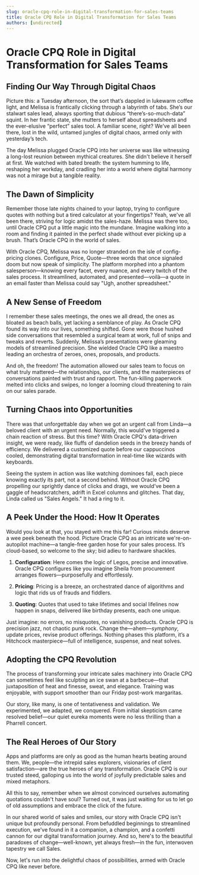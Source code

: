 ```yaml
---
slug: oracle-cpq-role-in-digital-transformation-for-sales-teams
title: Oracle CPQ Role in Digital Transformation for Sales Teams
authors: [undirected]
---
```



# Oracle CPQ Role in Digital Transformation for Sales Teams

## Finding Our Way Through Digital Chaos

Picture this: a Tuesday afternoon, the sort that’s dappled in lukewarm coffee light, and Melissa is frantically clicking through a labyrinth of tabs. She’s our stalwart sales lead, always sporting that dubious “there’s-so-much-data” squint. In her frantic state, she mutters to herself about spreadsheets and the ever-elusive “perfect” sales tool. A familiar scene, right? We’ve all been there, lost in the wild, untamed jungles of digital chaos, armed only with yesterday’s tech.

The day Melissa plugged Oracle CPQ into her universe was like witnessing a long-lost reunion between mythical creatures. She didn't believe it herself at first. We watched with bated breath: the system humming to life, reshaping her workday, and cradling her into a world where digital harmony was not a mirage but a tangible reality.

## The Dawn of Simplicity

Remember those late nights chained to your laptop, trying to configure quotes with nothing but a tired calculator at your fingertips? Yeah, we've all been there, striving for logic amidst the sales-haze. Melissa was there too, until Oracle CPQ put a little magic into the mundane. Imagine walking into a room and finding it painted in the perfect shade without ever picking up a brush. That’s Oracle CPQ in the world of sales.

With Oracle CPQ, Melissa was no longer stranded on the isle of config-pricing clones. Configure, Price, Quote—three words that once signaled doom but now speak of simplicity. The platform morphed into a phantom salesperson—knowing every facet, every nuance, and every twitch of the sales process. It streamlined, automated, and presented—voilà—a quote in an email faster than Melissa could say "Ugh, another spreadsheet."

## A New Sense of Freedom

I remember these sales meetings, the ones we all dread, the ones as bloated as beach balls, yet lacking a semblance of play. As Oracle CPQ found its way into our lives, something shifted. Gone were those hushed side conversations that resembled a surgical team at work, full of snips and tweaks and reverts. Suddenly, Melissa’s presentations were gleaming models of streamlined precision. She wielded Oracle CPQ like a maestro leading an orchestra of zeroes, ones, proposals, and products.

And oh, the freedom! The automation allowed our sales team to focus on what truly mattered—the relationships, our clients, and the masterpieces of conversations painted with trust and rapport. The fun-killing paperwork melted into clicks and swipes, no longer a looming cloud threatening to rain on our sales parade.

## Turning Chaos into Opportunities

There was that unforgettable day when we got an urgent call from Linda—a beloved client with an urgent need. Normally, this would've triggered a chain reaction of stress. But this time? With Oracle CPQ's data-driven insight, we were ready, like fluffs of dandelion seeds in the breezy hands of efficiency. We delivered a customized quote before our cappuccinos cooled, demonstrating digital transformation in real-time like wizards with keyboards.

Seeing the system in action was like watching dominoes fall, each piece knowing exactly its part, not a second behind. Without Oracle CPQ propelling our sprightly dance of clicks and drags, we would’ve been a gaggle of headscratchers, adrift in Excel columns and glitches. That day, Linda called us "Sales Angels." It had a ring to it.

## A Peek Under the Hood: How It Operates

Would you look at that, you stayed with me this far! Curious minds deserve a wee peek beneath the hood. Picture Oracle CPQ as an intricate we're-on-autopilot machine—a tangle-free garden hose for your sales process. It’s cloud-based, so welcome to the sky; bid adieu to hardware shackles.

1. **Configuration**: Here comes the logic of Legos, precise and innovative. Oracle CPQ configures like you imagine Sheila from procurement arranges flowers—purposefully and effortlessly.

2. **Pricing**: Pricing is a breeze, an orchestrated dance of algorithms and logic that rids us of frauds and fiddlers.

3. **Quoting**: Quotes that used to take lifetimes and social lifelines now happen in snaps, delivered like birthday presents, each one unique.

Just imagine: no errors, no misquotes, no vanishing products. Oracle CPQ is precision jazz, not chaotic punk rock. Change the—ahem—*symphony*, update prices, revise product offerings. Nothing phases this platform, it’s a Hitchcock masterpiece—full of intelligence, suspense, and neat solves.

## Adopting the CPQ Revolution

The process of transforming your intricate sales machinery into Oracle CPQ can sometimes feel like sculpting an ice swan at a barbecue—that juxtaposition of heat and finesse, sweat, and elegance. Training was enjoyable, with support smoother than our Friday post-work margaritas.

Our story, like many, is one of tentativeness and validation. We experimented, we adapted, we conquered. From initial skepticism came resolved belief—our quiet eureka moments were no less thrilling than a Pharrell concert.

## The Real Heroes of Our Story

Apps and platforms are only as good as the human hearts beating around them. We, people—the intrepid sales explorers, visionaries of client satisfaction—are the true heroes of any transformation. Oracle CPQ is our trusted steed, galloping us into the world of joyfully predictable sales and mixed metaphors.

All this to say, remember when we almost convinced ourselves automating quotations couldn't have soul? Turned out, it was just waiting for us to let go of old assumptions and embrace the click of the future.

In our shared world of sales and smiles, our story with Oracle CPQ isn't unique but profoundly personal. From befuddled beginnings to streamlined execution, we've found in it a companion, a champion, and a confetti cannon for our digital transformation journey. And so, here's to the beautiful paradoxes of change—well-known, yet always fresh—in the fun, interwoven tapestry we call Sales.

Now, let's run into the delightful chaos of possibilities, armed with Oracle CPQ like never before.